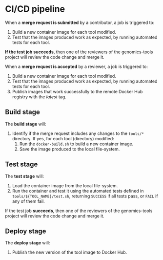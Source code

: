 # CI/CD pipeline

When a **merge request is submitted** by a contributor, a job is triggered to:
1.  Build a new container image for each tool modified.
1.  Test that the images produced work as expected, by running automated tests
    for each tool.

**If the test job succeeds**, then one of the reviewers of the genomics-tools
project will review the code change and merge it.

When a **merge request is accepted** by a reviewer, a job is triggered to:
1.  Build a new container image for each tool modified.
1.  Test that the images produced work as expected, by running automated tests
    for each tool.
1.  Publish images that work successfully to the remote Docker Hub registry with
    the *latest* tag.

## Build stage

The **build stage** will:
1.  Identify if the merge request includes any changes to the `tools/*`
    directory. If yes, for each tool (directory) modified:
    1.  Run the `docker-build.sh` to build a new container image.
    1.  Save the image produced to the local file-system.

## Test stage

The **test stage** will:
1.  Load the container image from the local file-system.
1.  Run the container and test it using the automated tests defined in
    `tools/${TOOL_NAME}/test.sh`, returning `SUCCESS` if all tests pass, or
    `FAIL` if any of them fail.

If the test job **succeeds**, then one of the reviewers of the genomics-tools
project will review the code change and merge it.

## Deploy stage

The **deploy stage** will:
1.  Publish the new version of the tool image to Docker Hub.